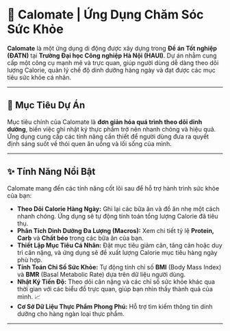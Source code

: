 # 🥗 Calomate | Ứng Dụng Chăm Sóc Sức Khỏe


**Calomate** là một ứng dụng di động được xây dựng trong **Đề án Tốt nghiệp (ĐATN)** tại **Trường Đại học Công nghiệp Hà Nội (HAUI)**. Dự án nhằm cung cấp một công cụ mạnh mẽ và trực quan, giúp người dùng dễ dàng theo dõi lượng Calorie, quản lý chế độ dinh dưỡng hàng ngày và đạt được các mục tiêu sức khỏe cá nhân.

---

## 🎯 Mục Tiêu Dự Án

Mục tiêu chính của Calomate là **đơn giản hóa quá trình theo dõi dinh dưỡng**, biến việc ghi nhật ký thực phẩm trở nên nhanh chóng và hiệu quả. Ứng dụng cung cấp các tính năng cần thiết để người dùng đưa ra quyết định sáng suốt về thói quen ăn uống và lối sống của mình.

---

## ✨ Tính Năng Nổi Bật

Calomate mang đến các tính năng cốt lõi sau để hỗ trợ hành trình sức khỏe của bạn:

* **Theo Dõi Calorie Hàng Ngày:** Ghi lại các bữa ăn và đồ ăn nhẹ một cách nhanh chóng. Ứng dụng sẽ tự động tính toán tổng lượng Calorie đã tiêu thụ.
* **Phân Tích Dinh Dưỡng Đa Lượng (Macros):** Xem chi tiết tỷ lệ **Protein, Carb** và **Chất béo** trong các bữa ăn của bạn.
* **Thiết Lập Mục Tiêu Cá Nhân:** Đặt mục tiêu giảm cân, tăng cân hoặc duy trì cân nặng, và ứng dụng sẽ đề xuất lượng Calorie mục tiêu hàng ngày phù hợp.
* **Tính Toán Chỉ Số Sức Khỏe:** Tự động tính chỉ số **BMI** (Body Mass Index) và **BMR** (Basal Metabolic Rate) dựa trên dữ liệu người dùng.
* **Nhật Ký Tiến Độ:** Theo dõi cân nặng và các chỉ số sức khỏe khác qua thời gian với các biểu đồ trực quan, giúp bạn nhìn thấy thành quả của mình. 📈
* **Cơ Sở Dữ Liệu Thực Phẩm Phong Phú:** Hỗ trợ tìm kiếm thông tin dinh dưỡng cho hàng ngàn loại thực phẩm.

---
